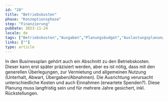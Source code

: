 ```yaml
---
id: "20"
title: "Betriebskosten"
phase: "Konzeptionsphase"
step: "Finanzierung"
pubDate: 2023-11-24
locale: de
tags: ["Betriebskosten","Ausgaben","Planungsbudget","Auslastungsplanung"]
links: [""]
type: article
---
```


In den Businessplan gehört auch ein Abschnitt zu den Betriebskosten. Dieser kann erst später präzisiert werden, aber es ist nötig, dass mit den generellen Überlegungen, zur Vermietung und allgemeinen Nutzung (Unterhalt, Abwart, Übergaben/Abnahmen). Die Ausrichtung verursacht unterschiedliche Kosten und auch Einnahmen (erwartete Spenden?). Diese Planung muss langfristig sein und für mehrere Jahre gesichert, inkl. Rückstellungen.
